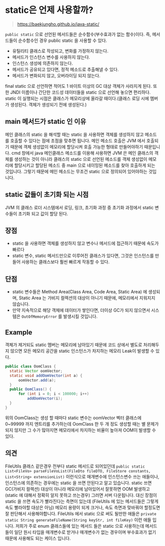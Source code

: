 # static은 언제 사용할까?

> https://baekjungho.github.io/java-static/

`public static` 으로 선언된 메서드들은 순수함수(부수효과가 없는 함수)이다. 즉, 메서드들이 순수함수인 경우 public static 을 사용할 수 있다.

- 유틸리티 클래스로 작성되고, 변화를 가정하지 않는다.
- 메서드가 인스턴스 변수를 사용하지 않는다.
- 인스턴스 생성에 의존하지 않는다.
- 메서드가 공유되고 있다면, 정적 메소드로 추출해낼 수 있다.
- 메서드가 변화되지 않고, 오버라이딩 되지 않는다.

final static 으로 선언하면 적어도 1 바이트 이상의 GC 대상 객체가 사라지게 된다. 또한 JNDI 이름이나 간단한 코드성 데이터들을 static 으로 선언해 놓으면 편리하다. static 이 실행되는 시점은 클래스가 메모리상에 올라갈 때이다.(클래스 로딩 시에 멤버가 생성된다. 객체가 생성되기 전에 생성된다.)

## main 메서드가 static 인 이유

메인 클래스의 static 을 해석할 때는 static 을 사용하면 객체를 생성하지 않고 메소드를 호출할 수 있다는 점에 초점을 맞추면 됩니다. 메인 메소드 호출은 JVM 에서 호출되기 때문에 객체 생성없이 메모리에 할당시켜 호출 가능한 형태로 만들어야하기 때문입니다. cmd 창에서 java 메인클래스 메소드를 이용해 사용하면 JVM 은 메인 클래스의 객체를 생성하는 것이 아니라 클래스의 static 으로 선언된 메소드를 객체 생성없이 메모리에 할당시키고 할당된 메소드 중 main 으로 네이밍된 메소드를 찾아 호출하게 되는 것입니다. 그렇기 때문에 메인 메소드는 무조건 static 으로 정의되어 있어야하는 것입니다. 

## static 값들이 초기화 되는 시점

JVM 의 클래스 로더 시스템에서 로딩, 링크, 초기화 과정 중 초기화 과정에서 static 변수들이 초기화 되고 값이 할당 된다.

## 장점

- static 을 사용하면 객체를 생성하지 않고 변수나 메서드에 접근하기 때문에 속도가 빠르다
- static 변수, static 메서드만으로 이루어진 클래스가 있다면, 그것은 인스턴스를 만들어 사용하는 클래스보다 훨씬 빠르게 작동할 수 있다.

## 단점

- static 변수들은 Method Area(Class Area, Code Area, Static Area) 에 생성되며, Static Area 는 가비지 컬렉션의 대상이 아니기 때문에, 메모리에서
지워지지 않습니다.
- 만약 지속적으로 해당 객체에 데이터가 쌓인다면, 더이상 GC가 되지 않으면서 시스템은 `OutOfMemoryError` 를 발생시킬 것입니다.

## Example

객체가 제거되도 static 멤버는 메모리에 남아있기 때문에 코드 상에서 별도로 처리해두지 않으면 모든 메모리 공간을 static 인스턴스가 차지하는 메모리 Leak이 발생할 수 있다.

```java
public class OomClass {
  static Vector oomVector;
  static void addOomVector(int a) {
      oomVector.add(a);
  }
  public OomClass() {
      for (int i = 0; i < 100000; i++)
          addOomVector(i);
  }
}
```

위의 OomClass는 생성 할 때마다 static 변수는 oomVector 벡터 클래스에 0~99999 까지 엔트리를 추가하는데 OomClass 한 두 개 정도 생성할 때는 별 문제가 되지 않지만 그 수가 많아지면 메모리에서 차지하는 비율이 높아져 OOM이 발생할 수 있다.

## 의견

FileUtils 클래스 같은경우 전부다 static 메서드로 되어있던데  `public static List<FileVo> parseFileVoList(FileDto fileDTO, FileStore constants, List<String> extensionList)` 이런식으로 매개변수에 인스턴스변수 쓰는 애들이나, 인스턴스에  의존하는 경우에는 static 을 쓰면 안된다고 알고 있습니다. static 쓰면 GC(가비지 컬렉션) 대상이 아니라 메모리에 남아있어서 잘못하면 OOM 발생하고(static 에 대해서 정확히 알지 못하고 쓰는경우) 그러면 서버 다운됩니다. 대신 장점이 static 을 쓰면 속도가 빨라진다는 측면이 있는데 (FileUtils 에 있는 메서드들은 그렇게 속도 빨라야할 대상은 아님) 메모리 용량이 되게 크거나, 속도 측면과 맞바꿔야 할정도면 잘 판단해서 사용해야합니다. FileUtils 에서 static 으로 써도 될만한 애들은 `private static String generateFileName(String keyStr, int fileKey)` 이런 애들 입니다. 저희가 주로 enum 클래스들에 있는 메서드 들은 static 으로 사용하는데 메서드들이 일단 원시 타입을 매개변수로 받거나 매개변수가 없는 경우이며 부수효과가 없기 때문에 사용해도 되는 케이스 입니다.
